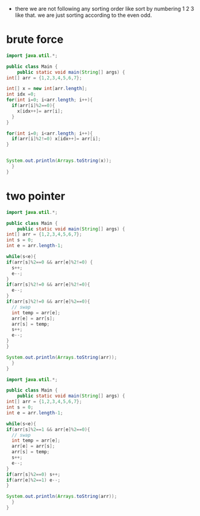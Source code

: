 
- there we are not following any sorting order like sort by numbering 1 2 3 like that. we are just sorting according to the even odd.

# brute force

```java
import java.util.*;

public class Main {
    public static void main(String[] args) {
int[] arr = {1,2,3,4,5,6,7};

int[] x = new int[arr.length];
int idx =0;
for(int i=0; i<arr.length; i++){
  if(arr[i]%2==0){
    x[idx++]= arr[i];
  }
}

for(int i=0; i<arr.length; i++){
  if(arr[i]%2!=0) x[idx++]= arr[i];
}


System.out.println(Arrays.toString(x));
  }
}
```



# two pointer 

```java
import java.util.*;

public class Main {
    public static void main(String[] args) {
int[] arr = {1,2,3,4,5,6,7};
int s = 0;
int e = arr.length-1;

while(s<e){
if(arr[s]%2==0 && arr[e]%2!=0) {
  s++;
  e--;
}
if(arr[s]%2!=0 && arr[e]%2!=0){
  e--;
}
if(arr[s]%2!=0 && arr[e]%2==0){
  // swap
  int temp = arr[e];
  arr[e] = arr[s];
  arr[s] = temp;
  s++;
  e--;
}
}

System.out.println(Arrays.toString(arr));
  }
}
```



```java
import java.util.*;

public class Main {
    public static void main(String[] args) {
int[] arr = {1,2,3,4,5,6,7};
int s = 0;
int e = arr.length-1;

while(s<e){
if(arr[s]%2==1 && arr[e]%2==0){
  // swap
  int temp = arr[e];
  arr[e] = arr[s];
  arr[s] = temp;
  s++;
  e--;
}
if(arr[s]%2==0) s++;
if(arr[e]%2==1) e--;
}

System.out.println(Arrays.toString(arr));
  }
}

```

